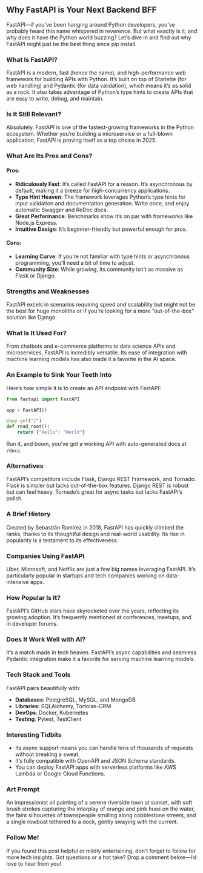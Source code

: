 ## Why FastAPI is Your Next Backend BFF

FastAPI—if you’ve been hanging around Python developers, you’ve probably heard this name whispered in reverence. But what exactly is it, and why does it have the Python world buzzing? Let’s dive in and find out why FastAPI might just be the best thing since pip install.

### What Is FastAPI?
FastAPI is a modern, fast (hence the name), and high-performance web framework for building APIs with Python. It’s built on top of Starlette (for web handling) and Pydantic (for data validation), which means it’s as solid as a rock. It also takes advantage of Python’s type hints to create APIs that are easy to write, debug, and maintain.

### Is It Still Relevant?
Absolutely. FastAPI is one of the fastest-growing frameworks in the Python ecosystem. Whether you’re building a microservice or a full-blown application, FastAPI is proving itself as a top choice in 2025.

### What Are Its Pros and Cons?
#### Pros:
- **Ridiculously Fast**: It’s called FastAPI for a reason. It’s asynchronous by default, making it a breeze for high-concurrency applications.
- **Type Hint Heaven**: The framework leverages Python’s type hints for input validation and documentation generation. Write once, and enjoy automatic Swagger and ReDoc docs.
- **Great Performance**: Benchmarks show it’s on par with frameworks like Node.js Express.
- **Intuitive Design**: It’s beginner-friendly but powerful enough for pros.

#### Cons:
- **Learning Curve**: If you’re not familiar with type hints or asynchronous programming, you’ll need a bit of time to adjust.
- **Community Size**: While growing, its community isn’t as massive as Flask or Django.

### Strengths and Weaknesses
FastAPI excels in scenarios requiring speed and scalability but might not be the best for huge monoliths or if you’re looking for a more “out-of-the-box” solution like Django.

### What Is It Used For?
From chatbots and e-commerce platforms to data science APIs and microservices, FastAPI is incredibly versatile. Its ease of integration with machine learning models has also made it a favorite in the AI space.

### An Example to Sink Your Teeth Into
Here’s how simple it is to create an API endpoint with FastAPI:

```python
from fastapi import FastAPI

app = FastAPI()

@app.get("/")
def read_root():
    return {"Hello": "World"}
```
Run it, and boom, you’ve got a working API with auto-generated docs at `/docs`.

### Alternatives
FastAPI’s competitors include Flask, Django REST Framework, and Tornado. Flask is simpler but lacks out-of-the-box features. Django REST is robust but can feel heavy. Tornado’s great for async tasks but lacks FastAPI’s polish.

### A Brief History
Created by Sebastián Ramírez in 2018, FastAPI has quickly climbed the ranks, thanks to its thoughtful design and real-world usability. Its rise in popularity is a testament to its effectiveness.

### Companies Using FastAPI
Uber, Microsoft, and Netflix are just a few big names leveraging FastAPI. It’s particularly popular in startups and tech companies working on data-intensive apps.

### How Popular Is It?
FastAPI’s GitHub stars have skyrocketed over the years, reflecting its growing adoption. It’s frequently mentioned at conferences, meetups, and in developer forums.

### Does It Work Well with AI?
It’s a match made in tech heaven. FastAPI’s async capabilities and seamless Pydantic integration make it a favorite for serving machine learning models.

### Tech Stack and Tools
FastAPI pairs beautifully with:
- **Databases**: PostgreSQL, MySQL, and MongoDB
- **Libraries**: SQLAlchemy, Tortoise-ORM
- **DevOps**: Docker, Kubernetes
- **Testing**: Pytest, TestClient

### Interesting Tidbits
- Its async support means you can handle tens of thousands of requests without breaking a sweat.
- It’s fully compatible with OpenAPI and JSON Schema standards.
- You can deploy FastAPI apps with serverless platforms like AWS Lambda or Google Cloud Functions.

### Art Prompt
An impressionist oil painting of a serene riverside town at sunset, with soft brush strokes capturing the interplay of orange and pink hues on the water, the faint silhouettes of townspeople strolling along cobblestone streets, and a single rowboat tethered to a dock, gently swaying with the current.

### Follow Me!
If you found this post helpful or mildly entertaining, don’t forget to follow for more tech insights. Got questions or a hot take? Drop a comment below—I’d love to hear from you!

